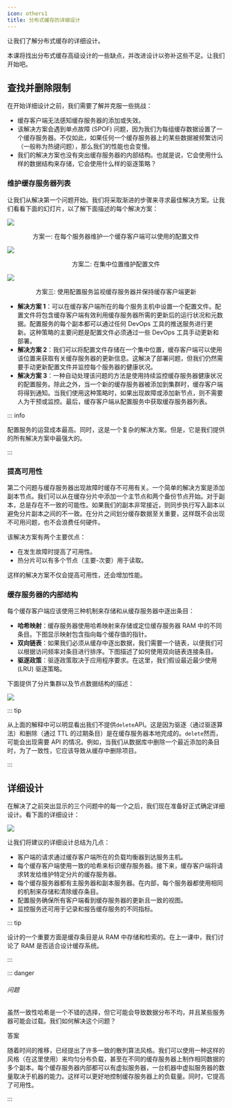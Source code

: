 ```yaml
---
icon: others1
title: 分布式缓存的详细设计
---
```


让我们了解分布式缓存的详细设计。

本课将找出分布式缓存高级设计的一些缺点，并改进设计以弥补这些不足。让我们开始吧。

## 查找并删除限制

在开始详细设计之前，我们需要了解并克服一些挑战：

- 缓存客户端无法感知缓存服务器的添加或失效。
- 该解决方案会遇到单点故障 (SPOF) 问题，因为我们为每组缓存数据设置了一个缓存服务器。不仅如此，如果任何一个缓存服务器上的某些数据被频繁访问（一般称为热键问题），那么我们的性能也会变慢。
- 我们的解决方案也没有突出缓存服务器的内部结构。也就是说，它会使用什么样的数据结构来存储，它会使用什么样的驱逐策略？

### 维护缓存服务器列表

让我们从解决第一个问题开始。我们将采取渐进的步骤来寻求最佳解决方案。让我们看看下面的幻灯片，以了解下面描述的每个解决方案：

![](/img/16-Distributed%20Cache/20230217120717.png)

<p align="center">方案一: 在每个服务器维护一个缓存客户端可以使用的配置文件</p>

![](/img/16-Distributed%20Cache/20230217121054.png)

<p align="center">
    方案二: 在集中位置维护配置文件
</p>

![](/img/16-Distributed%20Cache/20230217121212.png)

<p align="center">方案三: 使用配置服务监视缓存服务器并保持缓存客户端更新</p>



- **解决方案 1**：可以在缓存客户端所在的每个服务主机中设置一个配置文件。配置文件将包含缓存客户端有效利用缓存服务器所需的更新后的运行状况和元数据。配置服务的每个副本都可以通过任何 DevOps 工具的推送服务进行更新。这种策略的主要问题是配置文件必须通过一些 DevOps 工具手动更新和部署。
- **解决方案 2**：我们可以将配置文件存储在一个集中位置，缓存客户端可以使用该位置来获取有关缓存服务器的更新信息。这解决了部署问题，但我们仍然需要手动更新配置文件并监控每个服务器的健康状况。
- **解决方案 3**：一种自动处理该问题的方法是使用持续监控缓存服务器健康状况的配置服务。除此之外，当一个新的缓存服务器被添加到集群时，缓存客户端将得到通知。当我们使用这种策略时，如果出现故障或添加新节点，则不需要人为干预或监控。最后，缓存客户端从配置服务中获取缓存服务器列表。

::: info

配置服务的运营成本最高。同时，这是一个复杂的解决方案。但是，它是我们提供的所有解决方案中最强大的。

:::

### 提高可用性

第二个问题与缓存服务器出现故障时缓存不可用有关。一个简单的解决方案是添加副本节点。我们可以从在缓存分片中添加一个主节点和两个备份节点开始。对于副本，总是存在不一致的可能性。如果我们的副本非常接近，则同步执行写入副本以避免分片副本之间的不一致。在分片之间划分缓存数据至关重要，这样既不会出现不可用问题，也不会浪费任何硬件。

该解决方案有两个主要优点：

- 在发生故障时提高了可用性。
- 热分片可以有多个节点（主要-次要）用于读取。

这样的解决方案不仅会提高可用性，还会增加性能。

### 缓存服务器的内部结构

每个缓存客户端应该使用三种机制来存储和从缓存服务器中逐出条目：

- **哈希映射**：缓存服务器使用哈希映射来存储或定位缓存服务器 RAM 中的不同条目。下图显示映射包含指向每个缓存值的指针。
- **双向链表**：如果我们必须从缓存中逐出数据，我们需要一个链表，以便我们可以根据访问频率对条目进行排序。下图描述了如何使用双向链表连接条目。
- **驱逐政策**：驱逐政策取决于应用程序要求。在这里，我们假设最近最少使用 (LRU) 驱逐策略。

下面提供了分片集群以及节点数据结构的描述：

![](/img/16-Distributed%20Cache/20230217121329.png)

::: tip

从上面的解释中可以明显看出我们不提供`delete`API。这是因为驱逐（通过驱逐算法）和删除（通过 TTL 的过期条目）是在缓存服务器本地完成的。`delete`然而，可能会出现需要 API 的情况。例如，当我们从数据库中删除一个最近添加的条目时，为了一致性，它应该导致从缓存中删除项目。

:::

## 详细设计

在解决了之前突出显示的三个问题中的每一个之后，我们现在准备好正式确定详细设计。看下面的详细设计：

![](/img/16-Distributed%20Cache/20230217121401.png)

让我们将建议的详细设计总结为几点：

- 客户端的请求通过缓存客户端所在的负载均衡器到达服务主机。
- 每个缓存客户端使用一致的哈希来标识缓存服务器。接下来，缓存客户端将请求转发给维护特定分片的缓存服务器。
- 每个缓存服务器都有主服务器和副本服务器。在内部，每个服务器都使用相同的机制来存储和清除缓存条目。
- 配置服务确保所有客户端看到缓存服务器的更新且一致的视图。
- 监控服务还可用于记录和报告缓存服务的不同指标。

::: tip

设计的一个重要方面是缓存条目是从 RAM 中存储和检索的。在上一课中，我们讨论了 RAM 是否适合设计缓存系统。

:::

::: danger

###### 问题

虽然一致性哈希是一个不错的选择，但它可能会导致数据分布不均，并且某些服务器可能会过载。我们如何解决这个问题？

答案

随着时间的推移，已经提出了许多一致的散列算法风格。我们可以使用一种这样的风格（在这里使用）来均匀分布负载，甚至在不同的缓存服务器上制作相同数据的多个副本。每个缓存服务器内部都可以有虚拟服务器，一台机器中虚拟服务器的数量取决于机器的能力。这样可以更好地控制缓存服务器上的负载量。同时，它提高了可用性。

:::